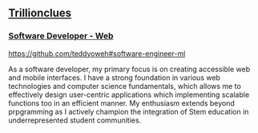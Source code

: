 
## [Trillionclues](https://github.com/trillionclues#trillionclues)

### [Software Developer - Web](https://www.github.com/trillionclues#software-developer-web/)
https://github.com/teddyoweh#software-engineer-ml
<!-- 
[![Linkedin Badge](https://img.shields.io/badge/-Excel-blue?style=for-the-badge&logo=Linkedin&logoColor=white&link=https://www.linkedin.com/in/trillionclues-excel)](https://www.linkedin.com/in/trillionclues-excel) [![Twitter Badge](https://img.shields.io/badge/-@trillionclues-1ca0f1?style=for-the-badge&logo=twitter&logoColor=white&link=https://twitter.com/trillionclues?)](https://twitter.com/trillionclues?) [![Portfolio Badge](https://img.shields.io/badge/website-000000?style=for-the-badge&logo=About.me&logoColor=white&link=https://trillionclues.vercel.app/)](https://trillionclues.vercel.app/)


![Profile views](https://gpvc.arturio.dev/trillionclues) ![Twitter URL](https://img.shields.io/twitter/follow/trillionclues?label=Follow&style=social)

<p align="center">
<img height="180em" src="https://github-readme-stats.vercel.app/api?username=trillionclues&show_icons=true&hide_border=true&&count_private=true&include_all_commits=true&show_icons=true&theme=gotham" align = "center"/>
<img height="180em" src="https://github-readme-stats.vercel.app/api/top-langs?username=trillionclues&langs_count=8&show_icons=true&locale=en&layout=compact&hide_border=true&theme=gotham" alt="Trend20" align = "center"/>
</p>
 -->

As a software developer, my primary focus is on creating accessible web and mobile interfaces. I have a strong foundation in various web technologies and computer science fundamentals, which allows me to effectively design user-centric applications which implementing scalable functions too in an efficient manner. My enthusiasm extends beyond prpgramming as I actively champion the integration of Stem education in underrepresented student communities.

<!-- 
### Tech & Tools Preference

<div style="display: flex; flex-direction: column; align-items: flex-start;">
  <img src="https://img.shields.io/badge/HTML5-E34F26?style=for-the-badge&logo=html5&logoColor=white" style="align-self: flex-start;">
  <img src="https://img.shields.io/badge/Tailwind_CSS-38B2AC?style=for-the-badge&logo=tailwind-css&logoColor=white" style="align-self: flex-start;">
  <img src="https://img.shields.io/badge/TypeScript-F7DF1E?style=for-the-badge&logo=typescript&logoColor=black" style="align-self: flex-start;">
  <img src="https://img.shields.io/badge/NextJs-323330?style=for-the-badge&logo=nextjs&logoColor=black" style="align-self: flex-start;">
  <img src="https://img.shields.io/badge/React-20232A?style=for-the-badge&logo=react&logoColor=61DAFB" style="align-self: flex-start;">
</div>

<br>

<div style="display: flex; align-items: flex-start;">
  <img src="http://img.shields.io/badge/-Git-F1502F?style=flat&logo=git&logoColor=FFFFFF" style="align-self: flex-start;">
  <img src="http://img.shields.io/badge/-Github-000000?style=flat&logo=github&logoColor=FFFFFF" style="align-self: flex-start;">
  <img src="http://img.shields.io/badge/-VS%20Code-007ACC?style=flat&logo=visual%20studio%20code&logoColor=white" style="align-self: flex-start;">
</div>

 -->

<!--  [LinkedIn](https://www.linkedin.com/in/trillionclues-excel/) | [Resume](https://docs.google.com/document/d/1ggnl6FigUQFWcbV0pk4atxfUq-xKS_2LIr-qUUILUh4/edit?usp=sharing) | [Portfolio](https://trillionclues.vercel.app/)
 -->
